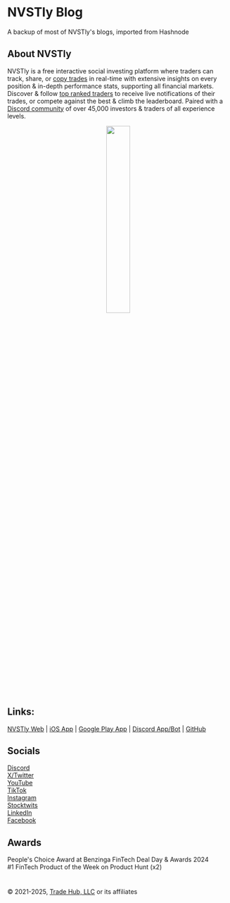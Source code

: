 # NVSTly Blog
A backup of most of NVSTly's blogs, imported from Hashnode

## About NVSTly

NVSTly is a free interactive social investing platform where traders can track, share, or [copy trades](https://nvstly.com/trades) in real-time with extensive insights on every position & in-depth performance stats, supporting all financial markets. Discover & follow [top ranked traders](https://nvstly.com/ranks) to receive live notifications of their trades, or compete against the best & climb the leaderboard. Paired with a [Discord community](https://nvstly.com/go/discord) of over 45,000 investors & traders of all experience levels.  

<p align="center" width="100%">
    <img width="33%" src="https://cdn.nvstly.com/static/banner_clear.png">
</p>

## Links:
[NVSTly Web](https://nvstly.com) | [iOS App](https://nvstly.com/go/ios) | [Google Play App](https://nvstly.com/go/android) | [Discord App/Bot](https://nvstly.com/go/bot) | [GitHub](https://github.com/nvstly)

## Socials
[Discord](https://nvstly.com/go/discord)  
[X/Twitter](https://nvstly.com/go/x)  
[YouTube](https://nvstly.com/go/youtube)  
[TikTok](https://nvstly.com/go/tiktok)  
[Instagram](https://nvstly.com/go/instagram)  
[Stocktwits](https://nvstly.com/go/stocktwits)  
[LinkedIn](https://nvstly.com/go/linkedin)  
[Facebook](https://nvstly.com/go/)

## Awards
People's Choice Award at Benzinga FinTech Deal Day & Awards 2024  
#1 FinTech Product of the Week on Product Hunt (x2)

#

© 2021-2025, [Trade Hub, LLC](https://tradehub.llc/) or its affiliates
